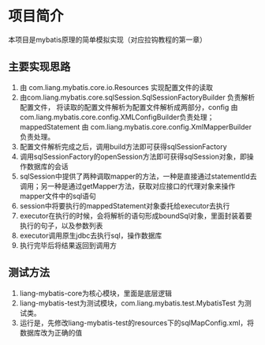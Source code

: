 # 项目简介
本项目是mybatis原理的简单模拟实现（对应拉钩教程的第一章）

## 主要实现思路
1. 由 com.liang.mybatis.core.io.Resources 实现配置文件的读取
2. 由com.liang.mybatis.core.sqlSession.SqlSessionFactoryBuilder 负责解析配置文件，
   将读取的配置文件解析为配置文件解析成两部分，config 由 com.liang.mybatis.core.config.XMLConfigBuilder负责处理；mappedStatement 由 com.liang.mybatis.core.config.XmlMapperBuilder负责处理。
3. 配置文件解析完成之后，调用build方法即可获得sqlSessionFactory
4. 调用sqlSessionFactory的openSession方法即可获得sqlSession对象，即操作数据库的会话
5. sqlSession中提供了两种调取mapper的方法，一种是直接通过statementId去调用；另一种是通过getMapper方法，获取对应接口的代理对象来操作mapper文件中的sql语句
6. session中将要执行的mappedStatement对象委托给executor去执行
7. executor在执行的时候，会将解析的语句形成boundSql对象，里面封装着要执行的句子，以及参数列表
8. executor调用原生jdbc去执行sql，操作数据库
9. 执行完毕后将结果返回到调用方

## 测试方法
1. liang-mybatis-core为核心模块，里面是底层逻辑
2. liang-mybatis-test为测试模块，com.liang.mybatis.test.MybatisTest 为测试类。
3. 运行是，先修改liang-mybatis-test的resources下的sqlMapConfig.xml，将数据库改为正确的值